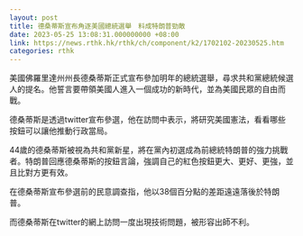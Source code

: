 ```yaml
---
layout: post
title: 德桑蒂斯宣布角逐美國總統選舉　料成特朗普勁敵
date: 2023-05-25 13:08:31.000000000 +08:00
link: https://news.rthk.hk/rthk/ch/component/k2/1702102-20230525.htm
categories: rthk
---
```


美國佛羅里達州州長德桑蒂斯正式宣布參加明年的總統選舉，尋求共和黨總統候選人的提名。他誓言要帶領美國人進入一個成功的新時代，並為美國民眾的自由而戰。

德桑蒂斯是透過twitter宣布參選，他在訪問中表示，將研究美國憲法，看看哪些按鈕可以讓他推動行政當局。

44歲的德桑蒂斯被視為共和黨新星，將在黨內初選成為前總統特朗普的強力挑戰者。特朗普回應德桑蒂斯的按鈕言論，強調自己的紅色按鈕更大、更好、更強，並且比對方更有效。

在德桑蒂斯宣布參選前的民意調查指，他以38個百分點的差距遠遠落後於特朗普。

而德桑蒂斯在twitter的網上訪問一度出現技術問題，被形容出師不利。
